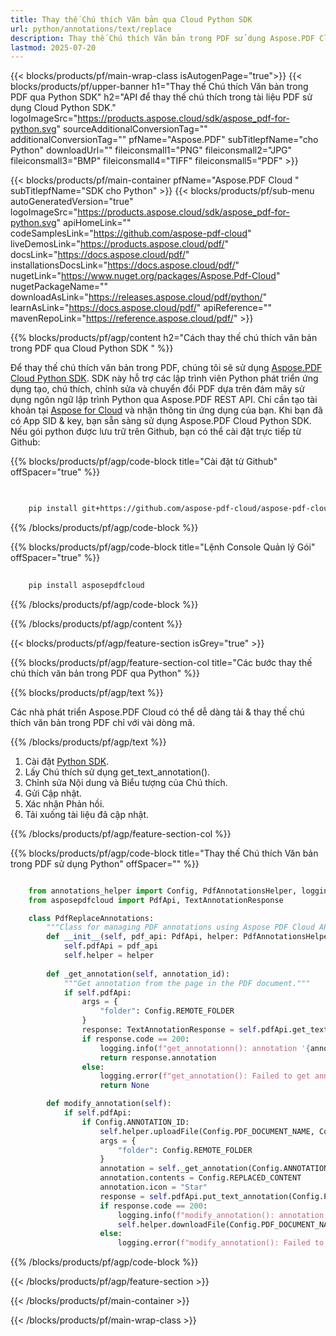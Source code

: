 ```yaml
---
title: Thay thế Chú thích Văn bản qua Cloud Python SDK
url: python/annotations/text/replace
description: Thay thế Chú thích Văn bản trong PDF sử dụng Aspose.PDF Cloud SDK cho Python.
lastmod: 2025-07-20
---
```


{{< blocks/products/pf/main-wrap-class isAutogenPage="true">}}
{{< blocks/products/pf/upper-banner h1="Thay thế Chú thích Văn bản trong PDF qua Python SDK" h2="API để thay thế chú thích trong tài liệu PDF sử dụng Cloud Python SDK." logoImageSrc="https://products.aspose.cloud/sdk/aspose_pdf-for-python.svg" sourceAdditionalConversionTag="" additionalConversionTag="" pfName="Aspose.PDF" subTitlepfName="cho Python" downloadUrl="" fileiconsmall1="PNG" fileiconsmall2="JPG" fileiconsmall3="BMP" fileiconsmall4="TIFF" fileiconsmall5="PDF" >}}

{{< blocks/products/pf/main-container pfName="Aspose.PDF Cloud " subTitlepfName="SDK cho Python" >}}
{{< blocks/products/pf/sub-menu autoGeneratedVersion="true" logoImageSrc="https://products.aspose.cloud/sdk/aspose_pdf-for-python.svg" apiHomeLink="" codeSamplesLink="https://github.com/aspose-pdf-cloud" liveDemosLink="https://products.aspose.cloud/pdf/" docsLink="https://docs.aspose.cloud/pdf/" installationsDocsLink="https://docs.aspose.cloud/pdf/" nugetLink="https://www.nuget.org/packages/Aspose.Pdf-Cloud" nugetPackageName="" downloadAsLink="https://releases.aspose.cloud/pdf/python/" learnAsLink="https://docs.aspose.cloud/pdf/" apiReference="" mavenRepoLink="https://reference.aspose.cloud/pdf/" >}}

{{% blocks/products/pf/agp/content h2="Cách thay thế chú thích văn bản trong PDF qua Cloud Python SDK " %}}

Để thay thế chú thích văn bản trong PDF, chúng tôi sẽ sử dụng
[Aspose.PDF Cloud Python SDK](https://products.aspose.cloud/pdf/python/). SDK này hỗ trợ các lập trình viên Python phát triển ứng dụng tạo, chú thích, chỉnh sửa và chuyển đổi PDF dựa trên đám mây sử dụng ngôn ngữ lập trình Python qua Aspose.PDF REST API. Chỉ cần tạo tài khoản tại [Aspose for Cloud](https://dashboard.aspose.cloud/#/apps) và nhận thông tin ứng dụng của bạn. Khi bạn đã có App SID & key, bạn sẵn sàng sử dụng Aspose.PDF Cloud Python SDK. Nếu gói python được lưu trữ trên Github, bạn có thể cài đặt trực tiếp từ Github:

{{% blocks/products/pf/agp/code-block title="Cài đặt từ Github" offSpacer="true" %}}

```bash

     
    pip install git+https://github.com/aspose-pdf-cloud/aspose-pdf-cloud-python.git


```

{{% /blocks/products/pf/agp/code-block %}}

{{% blocks/products/pf/agp/code-block title="Lệnh Console Quản lý Gói" offSpacer="true" %}}

```bash
     
    pip install asposepdfcloud

```

{{% /blocks/products/pf/agp/code-block %}}

{{% /blocks/products/pf/agp/content %}}

{{< blocks/products/pf/agp/feature-section isGrey="true" >}}

{{% blocks/products/pf/agp/feature-section-col title="Các bước thay thế chú thích văn bản trong PDF qua Python" %}}

{{% blocks/products/pf/agp/text %}}

Các nhà phát triển Aspose.PDF Cloud có thể dễ dàng tải & thay thế chú thích văn bản trong PDF chỉ với vài dòng mã.

{{% /blocks/products/pf/agp/text %}}

1. Cài đặt [Python SDK](https://pypi.org/project/asposepdfcloud/).
1. Lấy Chú thích sử dụng get_text_annotation().
1. Chỉnh sửa Nội dung và Biểu tượng của Chú thích.
1. Gửi Cập nhật.
1. Xác nhận Phản hồi.
1. Tải xuống tài liệu đã cập nhật.

{{% /blocks/products/pf/agp/feature-section-col %}}

{{% blocks/products/pf/agp/code-block title="Thay thế Chú thích Văn bản trong PDF sử dụng Python" offSpacer="" %}}

```python

    from annotations_helper import Config, PdfAnnotationsHelper, logging
    from asposepdfcloud import PdfApi, TextAnnotationResponse

    class PdfReplaceAnnotations:
        """Class for managing PDF annotations using Aspose PDF Cloud API."""
        def __init__(self, pdf_api: PdfApi, helper: PdfAnnotationsHelper):
            self.pdfApi = pdf_api
            self.helper = helper
            
        def _get_annotation(self, annotation_id):
            """Get annotation from the page in the PDF document."""
            if self.pdfApi:
                args = {
                    "folder": Config.REMOTE_FOLDER
                }
                response: TextAnnotationResponse = self.pdfApi.get_text_annotation(Config.PDF_DOCUMENT_NAME, annotation_id, **args)
                if response.code == 200:
                    logging.info(f"get_annotationn(): annotation '{annotation_id}' successfully found '{response.annotation.contents}' in the document '{Config.PDF_DOCUMENT_NAME}'.")
                    return response.annotation
                else:
                    logging.error(f"get_annotation(): Failed to get annotation in the document. Response code: {response.code}")
                    return None

        def modify_annotation(self):
            if self.pdfApi:
                if Config.ANNOTATION_ID:
                    self.helper.uploadFile(Config.PDF_DOCUMENT_NAME, Config.LOCAL_FOLDER, Config.REMOTE_FOLDER)
                    args = {
                        "folder": Config.REMOTE_FOLDER
                    }
                    annotation = self._get_annotation(Config.ANNOTATION_ID)
                    annotation.contents = Config.REPLACED_CONTENT
                    annotation.icon = "Star"
                    response = self.pdfApi.put_text_annotation(Config.PDF_DOCUMENT_NAME, Config.ANNOTATION_ID, annotation, **args)
                    if response.code == 200:
                        logging.info(f"modify_annotation(): annotation '{annotation.id}' successfully modified in the document '{Config.PDF_DOCUMENT_NAME}'.")
                        self.helper.downloadFile(Config.PDF_DOCUMENT_NAME, Config.LOCAL_RESULT_DOCUMENT_NAME, Config.LOCAL_FOLDER, Config.REMOTE_FOLDER, "replaced_annotatiom_")
                    else:
                        logging.error(f"modify_annotation(): Failed to modify annotation in the document. Response code: {response.code}")
```

{{% /blocks/products/pf/agp/code-block %}}

{{< /blocks/products/pf/agp/feature-section >}}

{{< /blocks/products/pf/main-container >}}

{{< /blocks/products/pf/main-wrap-class >}}
